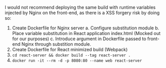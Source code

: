I would not recommend deploying the same build with runtime variables injected by Nginx on the front-end, as there is a XSS forgery risk by doing so: 

1. Create Dockerfile for Nginx server
  a. Configure substitution module
  b. Place variable substitution in React application index.html (Mocked out for our purposes)
  c. Introduce argument in Dockerfile passed to front-end Nginx through substition module.
2. Create Dockerfile for React minimized build (Webpack)
3. `cd react-server && docker build --tag react-server .`
4. `docker run -it --rm -d -p 8080:80 --name web react-server`